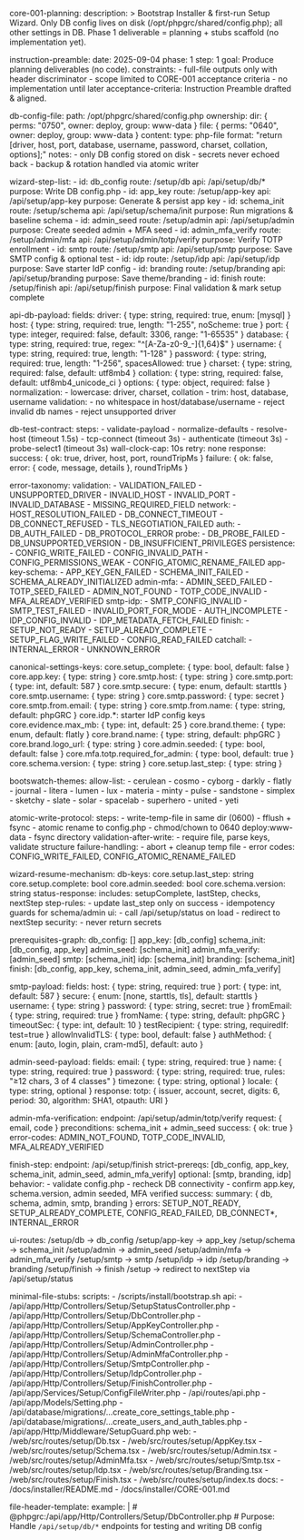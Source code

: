 core-001-planning:
  description: >
    Bootstrap Installer & first-run Setup Wizard.
    Only DB config lives on disk (/opt/phpgrc/shared/config.php); all other settings in DB.
    Phase 1 deliverable = planning + stubs scaffold (no implementation yet).

  instruction-preamble:
    date: 2025-09-04
    phase: 1
    step: 1
    goal: Produce planning deliverables (no code).
    constraints:
      - full-file outputs only with header discriminator
      - scope limited to CORE-001 acceptance criteria
      - no implementation until later
    acceptance-criteria: Instruction Preamble drafted & aligned.

  db-config-file:
    path: /opt/phpgrc/shared/config.php
    ownership:
      dir: { perms: "0750", owner: deploy, group: www-data }
      file: { perms: "0640", owner: deploy, group: www-data }
    content:
      type: php-file
      format: "return [driver, host, port, database, username, password, charset, collation, options];"
    notes:
      - only DB config stored on disk
      - secrets never echoed back
      - backup & rotation handled via atomic writer

  wizard-step-list:
    - id: db_config
      route: /setup/db
      api: /api/setup/db/*
      purpose: Write DB config.php
    - id: app_key
      route: /setup/app-key
      api: /api/setup/app-key
      purpose: Generate & persist app key
    - id: schema_init
      route: /setup/schema
      api: /api/setup/schema/init
      purpose: Run migrations & baseline schema
    - id: admin_seed
      route: /setup/admin
      api: /api/setup/admin
      purpose: Create seeded admin + MFA seed
    - id: admin_mfa_verify
      route: /setup/admin/mfa
      api: /api/setup/admin/totp/verify
      purpose: Verify TOTP enrollment
    - id: smtp
      route: /setup/smtp
      api: /api/setup/smtp
      purpose: Save SMTP config & optional test
    - id: idp
      route: /setup/idp
      api: /api/setup/idp
      purpose: Save starter IdP config
    - id: branding
      route: /setup/branding
      api: /api/setup/branding
      purpose: Save theme/branding
    - id: finish
      route: /setup/finish
      api: /api/setup/finish
      purpose: Final validation & mark setup complete

  api-db-payload:
    fields:
      driver: { type: string, required: true, enum: [mysql] }
      host: { type: string, required: true, length: "1-255", noScheme: true }
      port: { type: integer, required: false, default: 3306, range: "1-65535" }
      database: { type: string, required: true, regex: "^[A-Za-z0-9_-]{1,64}$" }
      username: { type: string, required: true, length: "1-128" }
      password: { type: string, required: true, length: "1-256", spacesAllowed: true }
      charset: { type: string, required: false, default: utf8mb4 }
      collation: { type: string, required: false, default: utf8mb4_unicode_ci }
      options: { type: object, required: false }
    normalization:
      - lowercase: driver, charset, collation
      - trim: host, database, username
    validation:
      - no whitespace in host/database/username
      - reject invalid db names
      - reject unsupported driver

  db-test-contract:
    steps:
      - validate-payload
      - normalize-defaults
      - resolve-host (timeout 1.5s)
      - tcp-connect (timeout 3s)
      - authenticate (timeout 3s)
      - probe-select1 (timeout 3s)
    wall-clock-cap: 10s
    retry: none
    response:
      success: { ok: true, driver, host, port, roundTripMs }
      failure: { ok: false, error: { code, message, details }, roundTripMs }

  error-taxonomy:
    validation:
      - VALIDATION_FAILED
      - UNSUPPORTED_DRIVER
      - INVALID_HOST
      - INVALID_PORT
      - INVALID_DATABASE
      - MISSING_REQUIRED_FIELD
    network:
      - HOST_RESOLUTION_FAILED
      - DB_CONNECT_TIMEOUT
      - DB_CONNECT_REFUSED
      - TLS_NEGOTIATION_FAILED
    auth:
      - DB_AUTH_FAILED
      - DB_PROTOCOL_ERROR
    probe:
      - DB_PROBE_FAILED
      - DB_UNSUPPORTED_VERSION
      - DB_INSUFFICIENT_PRIVILEGES
    persistence:
      - CONFIG_WRITE_FAILED
      - CONFIG_INVALID_PATH
      - CONFIG_PERMISSIONS_WEAK
      - CONFIG_ATOMIC_RENAME_FAILED
    app-key-schema:
      - APP_KEY_GEN_FAILED
      - SCHEMA_INIT_FAILED
      - SCHEMA_ALREADY_INITIALIZED
    admin-mfa:
      - ADMIN_SEED_FAILED
      - TOTP_SEED_FAILED
      - ADMIN_NOT_FOUND
      - TOTP_CODE_INVALID
      - MFA_ALREADY_VERIFIED
    smtp-idp:
      - SMTP_CONFIG_INVALID
      - SMTP_TEST_FAILED
      - INVALID_PORT_FOR_MODE
      - AUTH_INCOMPLETE
      - IDP_CONFIG_INVALID
      - IDP_METADATA_FETCH_FAILED
    finish:
      - SETUP_NOT_READY
      - SETUP_ALREADY_COMPLETE
      - SETUP_FLAG_WRITE_FAILED
      - CONFIG_READ_FAILED
    catchall:
      - INTERNAL_ERROR
      - UNKNOWN_ERROR

  canonical-settings-keys:
    core.setup_complete: { type: bool, default: false }
    core.app.key: { type: string }
    core.smtp.host: { type: string }
    core.smtp.port: { type: int, default: 587 }
    core.smtp.secure: { type: enum, default: starttls }
    core.smtp.username: { type: string }
    core.smtp.password: { type: secret }
    core.smtp.from.email: { type: string }
    core.smtp.from.name: { type: string, default: phpGRC }
    core.idp.*: starter IdP config keys
    core.evidence.max_mb: { type: int, default: 25 }
    core.brand.theme: { type: enum, default: flatly }
    core.brand.name: { type: string, default: phpGRC }
    core.brand.logo_url: { type: string }
    core.admin.seeded: { type: bool, default: false }
    core.mfa.totp.required_for_admin: { type: bool, default: true }
    core.schema.version: { type: string }
    core.setup.last_step: { type: string }

  bootswatch-themes:
    allow-list:
      - cerulean
      - cosmo
      - cyborg
      - darkly
      - flatly
      - journal
      - litera
      - lumen
      - lux
      - materia
      - minty
      - pulse
      - sandstone
      - simplex
      - sketchy
      - slate
      - solar
      - spacelab
      - superhero
      - united
      - yeti

  atomic-write-protocol:
    steps:
      - write-temp-file in same dir (0600)
      - fflush + fsync
      - atomic rename to config.php
      - chmod/chown to 0640 deploy:www-data
      - fsync directory
    validation-after-write:
      - require file, parse keys, validate structure
    failure-handling:
      - abort + cleanup temp file
      - error codes: CONFIG_WRITE_FAILED, CONFIG_ATOMIC_RENAME_FAILED

  wizard-resume-mechanism:
    db-keys:
      core.setup.last_step: string
      core.setup.complete: bool
      core.admin.seeded: bool
      core.schema.version: string
    status-response:
      includes: setupComplete, lastStep, checks, nextStep
    step-rules:
      - update last_step only on success
      - idempotency guards for schema/admin
    ui:
      - call /api/setup/status on load
      - redirect to nextStep
    security:
      - never return secrets

  prerequisites-graph:
    db_config: []
    app_key: [db_config]
    schema_init: [db_config, app_key]
    admin_seed: [schema_init]
    admin_mfa_verify: [admin_seed]
    smtp: [schema_init]
    idp: [schema_init]
    branding: [schema_init]
    finish: [db_config, app_key, schema_init, admin_seed, admin_mfa_verify]

  smtp-payload:
    fields:
      host: { type: string, required: true }
      port: { type: int, default: 587 }
      secure: { enum: [none, starttls, tls], default: starttls }
      username: { type: string }
      password: { type: string, secret: true }
      fromEmail: { type: string, required: true }
      fromName: { type: string, default: phpGRC }
      timeoutSec: { type: int, default: 10 }
      testRecipient: { type: string, requiredIf: test=true }
      allowInvalidTLS: { type: bool, default: false }
      authMethod: { enum: [auto, login, plain, cram-md5], default: auto }

  admin-seed-payload:
    fields:
      email: { type: string, required: true }
      name: { type: string, required: true }
      password: { type: string, required: true, rules: "≥12 chars, 3 of 4 classes" }
      timezone: { type: string, optional }
      locale: { type: string, optional }
    response:
      totp: { issuer, account, secret, digits: 6, period: 30, algorithm: SHA1, otpauth: URI }

  admin-mfa-verification:
    endpoint: /api/setup/admin/totp/verify
    request: { email, code }
    preconditions: schema_init + admin_seed
    success: { ok: true }
    error-codes: ADMIN_NOT_FOUND, TOTP_CODE_INVALID, MFA_ALREADY_VERIFIED

  finish-step:
    endpoint: /api/setup/finish
    strict-prereqs: [db_config, app_key, schema_init, admin_seed, admin_mfa_verify]
    optional: [smtp, branding, idp]
    behavior:
      - validate config.php
      - recheck DB connectivity
      - confirm app.key, schema.version, admin seeded, MFA verified
    success:
      summary: { db, schema, admin, smtp, branding }
    errors: SETUP_NOT_READY, SETUP_ALREADY_COMPLETE, CONFIG_READ_FAILED, DB_CONNECT*, INTERNAL_ERROR

  ui-routes:
    /setup/db -> db_config
    /setup/app-key -> app_key
    /setup/schema -> schema_init
    /setup/admin -> admin_seed
    /setup/admin/mfa -> admin_mfa_verify
    /setup/smtp -> smtp
    /setup/idp -> idp
    /setup/branding -> branding
    /setup/finish -> finish
    /setup -> redirect to nextStep via /api/setup/status

  minimal-file-stubs:
    scripts:
      - /scripts/install/bootstrap.sh
    api:
      - /api/app/Http/Controllers/Setup/SetupStatusController.php
      - /api/app/Http/Controllers/Setup/DbController.php
      - /api/app/Http/Controllers/Setup/AppKeyController.php
      - /api/app/Http/Controllers/Setup/SchemaController.php
      - /api/app/Http/Controllers/Setup/AdminController.php
      - /api/app/Http/Controllers/Setup/AdminMfaController.php
      - /api/app/Http/Controllers/Setup/SmtpController.php
      - /api/app/Http/Controllers/Setup/IdpController.php
      - /api/app/Http/Controllers/Setup/FinishController.php
      - /api/app/Services/Setup/ConfigFileWriter.php
      - /api/routes/api.php
      - /api/app/Models/Setting.php
      - /api/database/migrations/...create_core_settings_table.php
      - /api/database/migrations/...create_users_and_auth_tables.php
      - /api/app/Http/Middleware/SetupGuard.php
    web:
      - /web/src/routes/setup/Db.tsx
      - /web/src/routes/setup/AppKey.tsx
      - /web/src/routes/setup/Schema.tsx
      - /web/src/routes/setup/Admin.tsx
      - /web/src/routes/setup/AdminMfa.tsx
      - /web/src/routes/setup/Smtp.tsx
      - /web/src/routes/setup/Idp.tsx
      - /web/src/routes/setup/Branding.tsx
      - /web/src/routes/setup/Finish.tsx
      - /web/src/routes/setup/index.ts
    docs:
      - /docs/installer/README.md
      - /docs/installer/CORE-001.md

  file-header-template:
    example: |
      # @phpgrc:/api/app/Http/Controllers/Setup/DbController.php
      # Purpose: Handle `/api/setup/db/*` endpoints for testing and writing DB config
